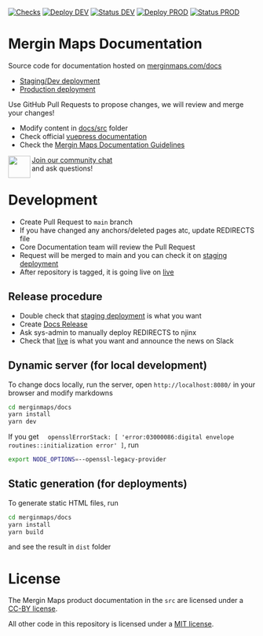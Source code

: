 [![Checks](https://github.com/MerginMaps/docs/actions/workflows/checks.yml/badge.svg)](https://github.com/MerginMaps/docs/actions/workflows/checks.yml)
[![Deploy DEV](https://github.com/MerginMaps/docs/actions/workflows/dist-dev.yml/badge.svg)](https://github.com/MerginMaps/docs/actions/workflows/dist-dev.yml)
[![Status DEV](https://github.com/MerginMaps/docs/actions/workflows/status-dev.yml/badge.svg)](https://github.com/MerginMaps/docs/actions/workflows/status-dev.yml)
[![Deploy PROD](https://github.com/MerginMaps/docs/actions/workflows/dist-prod.yml/badge.svg)](https://github.com/MerginMaps/docs/actions/workflows/dist-prod.yml)
[![Status PROD](https://github.com/MerginMaps/docs/actions/workflows/status-prod.yml/badge.svg)](https://github.com/MerginMaps/docs/actions/workflows/status-prod.yml)

# Mergin Maps Documentation

Source code for documentation hosted on [merginmaps.com/docs](https://merginmaps.com/docs)

- [Staging/Dev deployment](https://dev.merginmaps.com/docs)
- [Production deployment](https://merginmaps.com/docs)

Use GitHub Pull Requests to propose changes, we will review and merge your changes!

- Modify content in [docs/src](./content) folder
- Check official [vuepress documentation](https://vuepress.vuejs.org/)
- Check the [Mergin Maps Documentation Guidelines](https://merginmaps.com/docs/misc/write-docs/)

<div><img align="left" width="45" height="45" src="https://raw.githubusercontent.com/MerginMaps/docs/main/src/.vuepress/public/slack.svg"><a href="https://merginmaps.com/community/join">Join our community chat</a><br/>and ask questions!</div>

# Development

 - Create Pull Request to `main` branch
 - If you have changed any anchors/deleted pages atc, update REDIRECTS file
 - Core Documentation team will review the Pull Request
 - Request will be merged to main and you can check it on [staging deployment](https://dev.merginmaps.com/docs)
 - After repository is tagged, it is going live on [live](https://merginmaps.com/docs)
 
## Release procedure
 
 - Double check that [staging deployment](https://dev.merginmaps.com/docs) is what you want
 - Create [Docs Release](https://github.com/MerginMaps/docs/releases)
 - Ask sys-admin to manually deploy REDIRECTS to njinx
 - Check that [live](https://merginmaps.com/docs) is what you want and announce the news on Slack
 
## Dynamic server (for local development)
To change docs locally, run the server, open `http://localhost:8080/` in your browser and modify markdowns

```bash
cd merginmaps/docs
yarn install
yarn dev
```

If you get `  opensslErrorStack: [ 'error:03000086:digital envelope routines::initialization error' ]`, run
```bash
export NODE_OPTIONS=--openssl-legacy-provider
```

## Static generation (for deployments)

To generate static HTML files, run 

```bash
cd merginmaps/docs
yarn install
yarn build
```

and see the result in `dist` folder

# License

The Mergin Maps product documentation in the `src` are licensed under a [CC-BY license](LICENSE).

All other code in this repository is licensed under a [MIT license](LICENSE-CODE).
